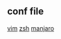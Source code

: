 ## conf file 
[vim](https://raw.githubusercontent.com/Windforce17/blog/master/docs/_static/conf/.vimrc)
[zsh](https://raw.githubusercontent.com/Windforce17/blog/master/docs/_static/conf/.zshrc)
[manjaro](https://raw.githubusercontent.com/Windforce17/blog/master/docs/_static/conf/arch.sh)
